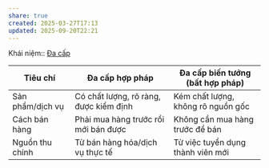 ```yaml
---
share: true
created: 2025-03-27T17:13
updated: 2025-09-20T22:21
---
```

Khái niệm:: [Đa cấp](../../../../%E2%9A%A1Hi%E1%BB%83u%20bi%E1%BA%BFt%20s%C3%A2u/%CE%9E%20Kh%C3%A1i%20ni%E1%BB%87m/%C4%90a%20c%E1%BA%A5p.md)

| Tiêu chí           | Đa cấp hợp pháp                                                                  | Đa cấp biến tướng (bất hợp pháp)                                             |
| ------------------ | -------------------------------------------------------------------------------- | ---------------------------------------------------------------------------- |
| Sản phẩm/dịch vụ   | Có chất lượng, rõ ràng, được kiểm định                                           | Kém chất lượng, không rõ nguồn gốc                                           |
| Cách bán hàng      | Phải mua hàng trước rồi mới bán được                                             | Không cần mua hàng trước để bán                                              |
| Nguồn thu chính    | Từ bán hàng hóa/dịch vụ thực tế                                                  | Từ việc tuyển dụng thành viên mới                                            |
